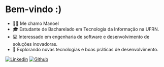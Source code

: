 # Bem-vindo :)
- 👨‍💻 Me chamo Manoel
- 🎓 Estudante de Bacharelado em Tecnologia da Informação na UFRN.  
- 💻 Interessado em engenharia de software e desenvolvimento de soluções inovadoras.
- 🌱 Explorando novas tecnologias e boas práticas de desenvolvimento.</p>

 <a href="https://www.linkedin.com/in/manoelcandido/" title="Linkedin">
  <img src="https://img.shields.io/badge/LinkedIn-0077B5?style=for-the-badge&logo=linkedin&logoColor=white&link=LINK-DO-SEU-GMAIL" alt="Linkedin"/></a>
  <a href="https://github.com/manoelcn" title="Github">
  <img src="https://img.shields.io/badge/GitHub-100000?style=for-the-badge&logo=github&logoColor=white&link=LINK-DO-SEU-LINKEDIN" alt="Github"/></a>
